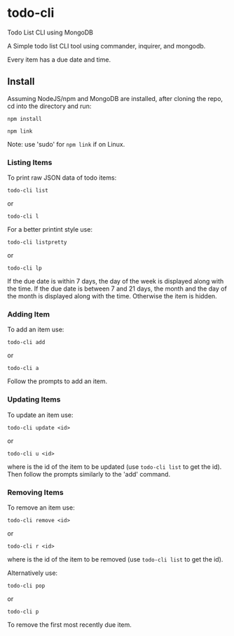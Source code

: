# todo-cli
Todo List CLI using MongoDB

A Simple todo list CLI tool using commander, inquirer, and mongodb.

Every item has a due date and time. 

## Install
Assuming NodeJS/npm and MongoDB are installed, after cloning the repo, cd into the directory and run:

```npm install```

```npm link```

Note: use 'sudo' for ```npm link``` if on Linux.

### Listing Items

To print raw JSON data of todo items:

```todo-cli list```

or 

```todo-cli l```

For a better printint style use:

```todo-cli listpretty```

or

```todo-cli lp```

If the due date is within 7 days, the day of the week is displayed along with the time. If the due date is between 7 and 21 days, the month and the day of the month is displayed along with the time. Otherwise the item is hidden.

### Adding Item

To add an item use:

```todo-cli add```

or

```todo-cli a```

Follow the prompts to add an item.

### Updating Items

To update an item use:

```todo-cli update <id>```

or

```todo-cli u <id>```

where <id> is the id of the item to be updated (use ```todo-cli list``` to get the id).
Then follow the prompts similarly to the 'add' command.

### Removing Items

To remove an item use:

```todo-cli remove <id>```

or

```todo-cli r <id>```

where <id> is the id of the item to be removed (use ```todo-cli list``` to get the id).

Alternatively use:

```todo-cli pop```

or

```todo-cli p```

To remove the first most recently due item.

